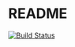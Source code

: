 # README    
[![Build Status](https://travis-ci.org/keita-hino/sandbox.svg?branch=master)](https://travis-ci.org/keita-hino/sandbox)   
